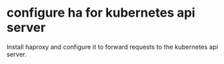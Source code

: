 configure ha for kubernetes api server
=========

Install haproxy and configure it to forward requests to the kubernetes api server.
